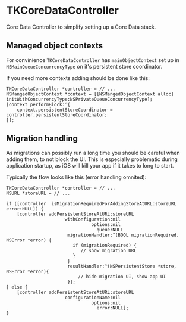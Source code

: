# TKCoreDataController

Core Data Controller to simplify setting up a Core Data stack. 

## Managed object contexts

For convinience `TKCoreDataController` has `mainObjectContext` set up in `NSMainQueueConcurrencyType` on it's persistent store coordinator.

If you need more contexts adding should be done like this:

```
TKCoreDataController *controller = // ...
NSMangedObjectContext *context = [[NSMangedObjectContext alloc] initWithConcurrencyType:NSPrivateQueueConcurrencyType];
[context performBlock:^{
	context.persistentStoreCoordinator = controller.persistentStoreCoordinator;
}];

```

## Migration handling

As migrations can possibly run a long time you should be careful when adding them, to not block the UI. This is especially problematic during application startup, as iOS will kill your app if it takes to long to start.

Typically the flow looks like this (error handling omnited):

```
TKCoreDataController *controller = // ...
NSURL *storeURL = // ...

if ([controller  isMigrationRequiredForAddingStoreAtURL:storeURL error:NULL]) {
	[controller addPersistentStoreAtURL:storeURL
					  withConfiguration:nil
		   					    options:nil
		   					      queue:NULL
		   			   migrationHandler:^(BOOL migrationRequired, NSError *error) {
		   			     if (migrationRequired) {
		   			     	// show migration URL
		   			     }
		   			   }
		   			   resultHandler:^(NSPersistentStore *store, NSError *error){
			   			   // hide migration UI, show app UI
		   			   }];
} else {
	[controller addPersistentStoreAtURL:storeURL
	                  configurationName:nil
	                            options:nil
  	                              error:NULL];
}
```


